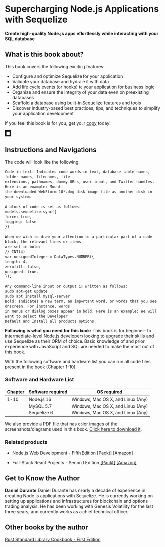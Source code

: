 # Supercharging Node.js Applications with Sequelize

<a href="https://www.packtpub.com/product/supercharging-node-js-applications-with-sequelize/9781801811552?utm_source=github&utm_medium=repository&utm_campaign=9781801076012"><img src="https://static.packt-cdn.com/products/9781801811552/cover/smaller" alt="" height="256px" align="right"></a>

**Create high-quality Node.js apps effortlessly while interacting with your SQL database**

## What is this book about?

This book covers the following exciting features:
* Configure and optimize Sequelize for your application
* Validate your database and hydrate it with data
* Add life cycle events (or hooks) to your application for business logic
* Organize and ensure the integrity of your data even on preexisting databases
* Scaffold a database using built-in Sequelize features and tools
* Discover industry-based best practices, tips, and techniques to simplify your application development

If you feel this book is for you, get your [copy](https://www.amazon.com/dp/1801811555) today!

<a href="https://www.packtpub.com/?utm_source=github&utm_medium=banner&utm_campaign=GitHubBanner"><img src="https://raw.githubusercontent.com/PacktPublishing/GitHub/master/GitHub.png" 
alt="https://www.packtpub.com/" border="5" /></a>

## Instructions and Navigations

The code will look like the following:
```
Code in text: Indicates code words in text, database table names, folder names, filenames, file
extensions, pathnames, dummy URLs, user input, and Twitter handles. Here is an example: Mount
the downloaded WebStorm-10*.dmg disk image file as another disk in your system.

A block of code is set as follows:
models.sequelize.sync({
force: true,
logging: false
})

When we wish to draw your attention to a particular part of a code block, the relevant lines or items
are set in bold:
// INT(4)
var unsignedInteger = DataTypes.NUMBER({
length: 4,
zerofill: false,
unsigned: true,
});

Any command-line input or output is written as follows:
sudo apt-get update
sudo apt install mysql-server
Bold: Indicates a new term, an important word, or words that you see onscreen. For instance, words
in menus or dialog boxes appear in bold. Here is an example: We will want to select the Developer
Default and Install all products options.
```

**Following is what you need for this book:**
This book is for beginner- to intermediate-level Node.js developers looking to upgrade their skills and use Sequelize as their ORM of choice. Basic knowledge of and prior experience with JavaScript and SQL are needed to make the most out of this book.

With the following software and hardware list you can run all code files present in the book (Chapter 1-10).
### Software and Hardware List
| Chapter | Software required | OS required |
| -------- | ------------------------------------ | ----------------------------------- |
| 1-10 | Node.js 16 | Windows, Mac OS X, and Linux (Any)  |
|      | MySQL 5.7 | Windows, Mac OS X, and Linux (Any)   |
|      | Sequelize 6 | Windows, Mac OS X, and Linux (Any) |


We also provide a PDF file that has color images of the screenshots/diagrams used in this book. [Click here to download it](https://packt.link/FqVKp).

### Related products
* Node.js Web Development - Fifth Edition [[Packt]](https://www.packtpub.com/product/node-js-web-development-fifth-edition/9781838987572?utm_source=github&utm_medium=repository&utm_campaign=9781838987572) [[Amazon]](https://www.amazon.com/dp/1838987576)

* Full-Stack React Projects - Second Edition [[Packt]](https://www.packtpub.com/product/full-stack-react-projects-second-edition/9781839215414?utm_source=github&utm_medium=repository&utm_campaign=9781839215414) [[Amazon]](https://www.amazon.com/dp/1839215410)

## Get to Know the Author
**Daniel Durante**
Daniel Durante has nearly a decade of experience in creating Node.js applications with Sequelize. He is currently working on setting up applications and infrastructures for blockchain and options trading analysis. He has been working with Genesis Volatility for the last three years, and currently works as a chief technical officer.

## Other books by the author
[Rust Standard Library Cookbook - First Edition](https://www.packtpub.com/product/rust-standard-library-cookbook/9781788623926?utm_source=github&utm_medium=repository&utm_campaign=9781788623926)

